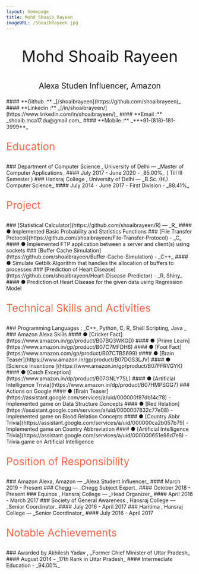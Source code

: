 ```yaml
---
layout: homepage
title: Mohd Shoaib Rayeen
imageURL: /ShoaibRayeen.jpg
---
```

<p style="text-align: center; font-size: 3em">
Mohd Shoaib Rayeen
</p>
<p style="text-align: center; font-size: 1.5em">
Alexa Studen Influencer, Amazon
</p>
#### **Github :** _[/shoaibrayeen](https://github.com/shoaibrayeen)_
#### **Linkedin :** _[/in/shoaibrayeen/](https://www.linkedin.com/in/shoaibrayeen/)_
#### **Email :** _shoaib.mca17.du@gmail.com_
#### **Mobile :** _**+91-(818)-181-3999**_

<p style="text-align: left; color: #FF6347; font-size: 2em">
  Education 
</p>
### Department of Computer Science , University of Delhi — _Master of Computer Applications_ 
#### July 2017 - June 2020 - _85.00%_ ( Till III Semester )
###  Hansraj College , University of Delhi — _B.Sc. (H.) Computer Science_
#### July 2014 - June 2017 - First Division - _88.41%_

<p style="text-align: left; color: #FF6347; font-size: 2em">
  Project
</p>
### [Statistical Calculator](https://github.com/shoaibrayeen/R) — _R_
#### ● Implemented Basic Probability and Statistics Functions
### [File Transfer Protocol](https://github.com/shoaibrayeen/File-Transfer-Protocol) - _C_
#### ● Implemented FTP application between a server and client(s) using sockets
### [Buffer Cache Simulation](https://github.com/shoaibrayeen/Buffer-Cache-Simulation) - _C++_
#### ● Simulate Getblk Algorithm that handles the allocation of buffers to processes
### [Prediction of Heart Disease](https://github.com/shoaibrayeen/Heart-Disease-Predictor) - _R, Shiny_
#### ● Prediction of Heart Disease for the given data using Regression Model

<p style="text-align: left; color: #FF6347; font-size: 2em">
  Technical Skills and Activities
</p>
### Programming Languages : _C++, Python, C, R, Shell Scripting, Java _ 
### Amazon Alexa Skills
#### ● [Cricket Fact](https://www.amazon.in/gp/product/B07BQ3WKGD)
#### ● [Prime Learn](https://www.amazon.in/gp/product/B07C7MFDH6)
#### ● [Foot Fact](https://www.amazon.com/gp/product/B07CTBS699)
#### ● [Brain Teaser](https://www.amazon.in/gp/product/B07DGS3LJV)
#### ● [Science Inventions ](https://www.amazon.in/gp/product/B07FFRVGYK)
#### ● [Catch Exception](https://www.amazon.in/dp/product/B07GNLY7SL)
#### ● [Artificial Intelligence Trivia](https://www.amazon.in/dp/product/B07HMPSGG7)
### Actions on Google
#### ● [Brain Teaser](https://assistant.google.com/services/a/uid/000000f87db14c78) - Implemented game on Data Structure Concepts
#### ● [Red Relation](https://assistant.google.com/services/a/uid/0000007832c77e08) - Implemented game on Blood Relation Concepts
#### ● [Country Abbr Trivia](https://assistant.google.com/services/a/uid/000000ca2b057b79) - Implemented game on Country Abbreviation
#### ● [Artificial Intelligence Trivia](https://assistant.google.com/services/a/uid/000000651e98d7e8) - Trivia game on Artificial Intelligence
<p style="text-align: left; color: #FF6347; font-size: 2em">
  Position of Responsibility
</p>
### Amazon Alexa, Amazon — _Alexa Student Influencer_
#### March 2019 - Present
### Chegg — _Chegg Subject Expert_
#### October 2018 - Present
### Equinox , Hansraj College — _Head Organizer_
#### April 2016 - March 2017
### Society of General Awareness , Hansraj College — _Senior Coordinator_
#### July 2016 - April 2017
### Haritima , Hansraj College — _Senior Coordinator_
#### July 2016 - April 2017

<p style="text-align: left; color: #FF6347; font-size: 2em">
  Notable Achievements
</p>
### Awarded by Akhilesh Yadav , _Former Chief Minister of Uttar Pradesh_
#### August 2014 - _17th Rank in Uttar Pradesh_
#### Intermediate Education - _94.00%_
